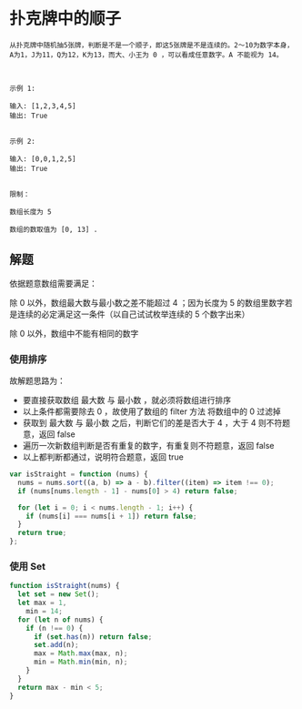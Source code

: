 # 扑克牌中的顺子

```
从扑克牌中随机抽5张牌，判断是不是一个顺子，即这5张牌是不是连续的。2～10为数字本身，A为1，J为11，Q为12，K为13，而大、小王为 0 ，可以看成任意数字。A 不能视为 14。

 

示例 1:

输入: [1,2,3,4,5]
输出: True
 

示例 2:

输入: [0,0,1,2,5]
输出: True
 

限制：

数组长度为 5 

数组的数取值为 [0, 13] .
```

## 解题

依据题意数组需要满足：

除 0 以外，数组最大数与最小数之差不能超过 4 ；因为长度为 5 的数组里数字若是连续的必定满足这一条件（以自己试试枚举连续的 5 个数字出来）

除 0 以外，数组中不能有相同的数字

### 使用排序

故解题思路为：

- 要直接获取数组 最大数 与 最小数 ，就必须将数组进行排序
- 以上条件都需要除去 0 ，故使用了数组的 filter 方法 将数组中的 0 过滤掉
- 获取到 最大数 与 最小数 之后，判断它们的差是否大于 4 ，大于 4 则不符题意，返回 false
- 遍历一次新数组判断是否有重复的数字，有重复则不符题意，返回 false
- 以上都判断都通过，说明符合题意，返回 true

```js
var isStraight = function (nums) {
  nums = nums.sort((a, b) => a - b).filter((item) => item !== 0);
  if (nums[nums.length - 1] - nums[0] > 4) return false;

  for (let i = 0; i < nums.length - 1; i++) {
    if (nums[i] === nums[i + 1]) return false;
  }
  return true;
};
```

### 使用 Set

```js
function isStraight(nums) {
  let set = new Set();
  let max = 1,
    min = 14;
  for (let n of nums) {
    if (n !== 0) {
      if (set.has(n)) return false;
      set.add(n);
      max = Math.max(max, n);
      min = Math.min(min, n);
    }
  }
  return max - min < 5;
}
```
